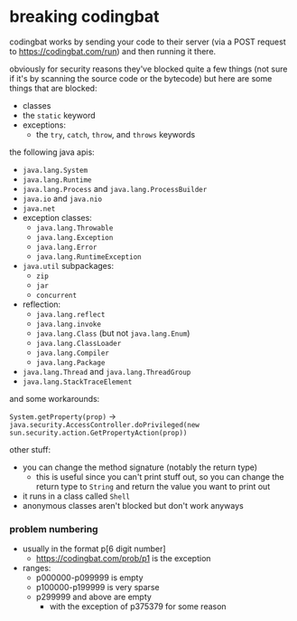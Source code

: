 # breaking codingbat

codingbat works by sending your code to their server (via a POST request to https://codingbat.com/run) and then running it there.

obviously for security reasons they've blocked quite a few things (not sure if it's by scanning the source code or the bytecode)
but here are some things that are blocked:
- classes
- the `static` keyword
- exceptions:
  - the `try`, `catch`, `throw`, and `throws` keywords

the following java apis:
- `java.lang.System`
- `java.lang.Runtime`
- `java.lang.Process` and `java.lang.ProcessBuilder`
- `java.io` and `java.nio`
- `java.net`
- exception classes:
  - `java.lang.Throwable`
  - `java.lang.Exception`
  - `java.lang.Error`
  - `java.lang.RuntimeException`
- `java.util` subpackages:
  - `zip`
  - `jar`
  - `concurrent`
- reflection:
  - `java.lang.reflect`
  - `java.lang.invoke`
  - `java.lang.Class` (but not `java.lang.Enum`)
  - `java.lang.ClassLoader`
  - `java.lang.Compiler`
  - `java.lang.Package`
- `java.lang.Thread` and `java.lang.ThreadGroup`
- `java.lang.StackTraceElement`

and some workarounds:

`System.getProperty(prop)` -> `java.security.AccessController.doPrivileged(new sun.security.action.GetPropertyAction(prop))`

other stuff:

- you can change the method signature (notably the return type)
  - this is useful since you can't print stuff out, so you can change the return type to `String` and return the value you want to print out
- it runs in a class called `Shell`
- anonymous classes aren't blocked but don't work anyways

### problem numbering
- usually in the format p[6 digit number]
  - https://codingbat.com/prob/p1 is the exception
- ranges:
  - p000000-p099999 is empty
  - p100000-p199999 is very sparse
  - p299999 and above are empty
    - with the exception of p375379 for some reason
